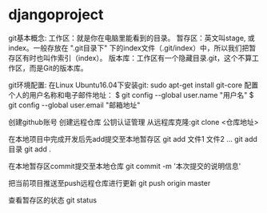 # djangoproject
git基本概念:
工作区：就是你在电脑里能看到的目录。
暂存区：英文叫stage, 或index。一般存放在 ".git目录下" 下的index文件（.git/index）中，所以我们把暂存区有时也叫作索引（index）。
版本库：工作区有一个隐藏目录.git，这个不算工作区，而是Git的版本库。

git环境配置:
在Linux Ubuntu16.04下安装git: sudo apt-get install git-core
配置个人的用户名称和电子邮件地址：
$ git config --global user.name "用户名"
$ git config --global user.email "邮箱地址"

创建github账号
创建远程仓库
公钥认证管理
从远程库克隆:git clone <仓库地址>

在本地项目中完成开发后先add提交至本地暂存区
git add 文件1 文件2 ...
git add 目录
git add .

在本地暂存区commit提交至本地仓库
git commit -m '本次提交的说明信息'

把当前项目推送至push远程仓库进行更新
git push origin master

查看暂存区的状态
git status